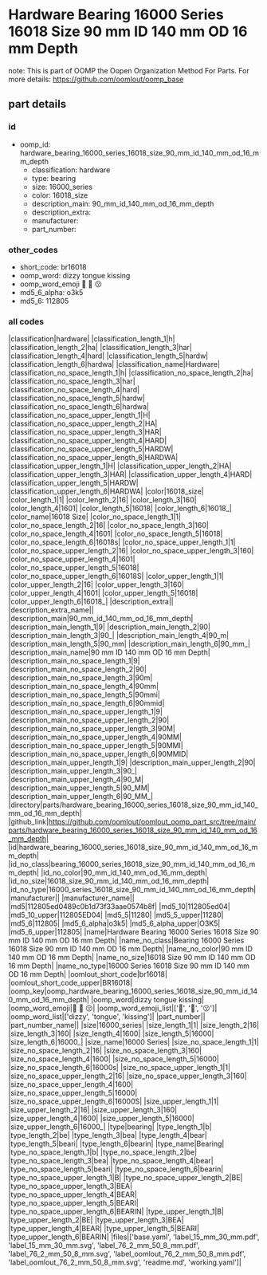 # Hardware Bearing 16000 Series 16018 Size 90 mm ID 140 mm OD 16 mm Depth  

note: This is part of OOMP the Oopen Organization Method For Parts. For more details: https://github.com/oomlout/oomp_base

##  part details





### id
* oomp_id: hardware_bearing_16000_series_16018_size_90_mm_id_140_mm_od_16_mm_depth
  * classification: hardware
  * type: bearing
  * size: 16000_series
  * color: 16018_size
  * description_main: 90_mm_id_140_mm_od_16_mm_depth
  * description_extra: 
  * manufacturer: 
  * part_number: 

### other_codes
* short_code: br16018
* oomp_word: dizzy tongue kissing
* oomp_word_emoji :dizzy: :tongue: :kissing:
* md5_6_alpha: o3k5
* md5_6: 112805

### all codes 
|classification|hardware|
|classification_length_1|h|
|classification_length_2|ha|
|classification_length_3|har|
|classification_length_4|hard|
|classification_length_5|hardw|
|classification_length_6|hardwa|
|classification_name|Hardware|
|classification_no_space_length_1|h|
|classification_no_space_length_2|ha|
|classification_no_space_length_3|har|
|classification_no_space_length_4|hard|
|classification_no_space_length_5|hardw|
|classification_no_space_length_6|hardwa|
|classification_no_space_upper_length_1|H|
|classification_no_space_upper_length_2|HA|
|classification_no_space_upper_length_3|HAR|
|classification_no_space_upper_length_4|HARD|
|classification_no_space_upper_length_5|HARDW|
|classification_no_space_upper_length_6|HARDWA|
|classification_upper_length_1|H|
|classification_upper_length_2|HA|
|classification_upper_length_3|HAR|
|classification_upper_length_4|HARD|
|classification_upper_length_5|HARDW|
|classification_upper_length_6|HARDWA|
|color|16018_size|
|color_length_1|1|
|color_length_2|16|
|color_length_3|160|
|color_length_4|1601|
|color_length_5|16018|
|color_length_6|16018_|
|color_name|16018 Size|
|color_no_space_length_1|1|
|color_no_space_length_2|16|
|color_no_space_length_3|160|
|color_no_space_length_4|1601|
|color_no_space_length_5|16018|
|color_no_space_length_6|16018s|
|color_no_space_upper_length_1|1|
|color_no_space_upper_length_2|16|
|color_no_space_upper_length_3|160|
|color_no_space_upper_length_4|1601|
|color_no_space_upper_length_5|16018|
|color_no_space_upper_length_6|16018S|
|color_upper_length_1|1|
|color_upper_length_2|16|
|color_upper_length_3|160|
|color_upper_length_4|1601|
|color_upper_length_5|16018|
|color_upper_length_6|16018_|
|description_extra||
|description_extra_name||
|description_main|90_mm_id_140_mm_od_16_mm_depth|
|description_main_length_1|9|
|description_main_length_2|90|
|description_main_length_3|90_|
|description_main_length_4|90_m|
|description_main_length_5|90_mm|
|description_main_length_6|90_mm_|
|description_main_name|90 mm ID 140 mm OD 16 mm Depth|
|description_main_no_space_length_1|9|
|description_main_no_space_length_2|90|
|description_main_no_space_length_3|90m|
|description_main_no_space_length_4|90mm|
|description_main_no_space_length_5|90mmi|
|description_main_no_space_length_6|90mmid|
|description_main_no_space_upper_length_1|9|
|description_main_no_space_upper_length_2|90|
|description_main_no_space_upper_length_3|90M|
|description_main_no_space_upper_length_4|90MM|
|description_main_no_space_upper_length_5|90MMI|
|description_main_no_space_upper_length_6|90MMID|
|description_main_upper_length_1|9|
|description_main_upper_length_2|90|
|description_main_upper_length_3|90_|
|description_main_upper_length_4|90_M|
|description_main_upper_length_5|90_MM|
|description_main_upper_length_6|90_MM_|
|directory|parts/hardware_bearing_16000_series_16018_size_90_mm_id_140_mm_od_16_mm_depth|
|github_link|https://github.com/oomlout/oomlout_oomp_part_src/tree/main/parts/hardware_bearing_16000_series_16018_size_90_mm_id_140_mm_od_16_mm_depth|
|id|hardware_bearing_16000_series_16018_size_90_mm_id_140_mm_od_16_mm_depth|
|id_no_class|bearing_16000_series_16018_size_90_mm_id_140_mm_od_16_mm_depth|
|id_no_color|90_mm_id_140_mm_od_16_mm_depth|
|id_no_size|16018_size_90_mm_id_140_mm_od_16_mm_depth|
|id_no_type|16000_series_16018_size_90_mm_id_140_mm_od_16_mm_depth|
|manufacturer||
|manufacturer_name||
|md5|112805ed0489c0b1d73f33aae0574b8f|
|md5_10|112805ed04|
|md5_10_upper|112805ED04|
|md5_5|11280|
|md5_5_upper|11280|
|md5_6|112805|
|md5_6_alpha|o3k5|
|md5_6_alpha_upper|O3K5|
|md5_6_upper|112805|
|name|Hardware Bearing 16000 Series 16018 Size 90 mm ID 140 mm OD 16 mm Depth|
|name_no_class|Bearing 16000 Series 16018 Size 90 mm ID 140 mm OD 16 mm Depth|
|name_no_color|90 mm ID 140 mm OD 16 mm Depth|
|name_no_size|16018 Size 90 mm ID 140 mm OD 16 mm Depth|
|name_no_type|16000 Series 16018 Size 90 mm ID 140 mm OD 16 mm Depth|
|oomlout_short_code|br16018|
|oomlout_short_code_upper|BR16018|
|oomp_key|oomp_hardware_bearing_16000_series_16018_size_90_mm_id_140_mm_od_16_mm_depth|
|oomp_word|dizzy tongue kissing|
|oomp_word_emoji|:dizzy: :tongue: :kissing:|
|oomp_word_emoji_list|[':dizzy:', ':tongue:', ':kissing:']|
|oomp_word_list|['dizzy', 'tongue', 'kissing']|
|part_number||
|part_number_name||
|size|16000_series|
|size_length_1|1|
|size_length_2|16|
|size_length_3|160|
|size_length_4|1600|
|size_length_5|16000|
|size_length_6|16000_|
|size_name|16000 Series|
|size_no_space_length_1|1|
|size_no_space_length_2|16|
|size_no_space_length_3|160|
|size_no_space_length_4|1600|
|size_no_space_length_5|16000|
|size_no_space_length_6|16000s|
|size_no_space_upper_length_1|1|
|size_no_space_upper_length_2|16|
|size_no_space_upper_length_3|160|
|size_no_space_upper_length_4|1600|
|size_no_space_upper_length_5|16000|
|size_no_space_upper_length_6|16000S|
|size_upper_length_1|1|
|size_upper_length_2|16|
|size_upper_length_3|160|
|size_upper_length_4|1600|
|size_upper_length_5|16000|
|size_upper_length_6|16000_|
|type|bearing|
|type_length_1|b|
|type_length_2|be|
|type_length_3|bea|
|type_length_4|bear|
|type_length_5|beari|
|type_length_6|bearin|
|type_name|Bearing|
|type_no_space_length_1|b|
|type_no_space_length_2|be|
|type_no_space_length_3|bea|
|type_no_space_length_4|bear|
|type_no_space_length_5|beari|
|type_no_space_length_6|bearin|
|type_no_space_upper_length_1|B|
|type_no_space_upper_length_2|BE|
|type_no_space_upper_length_3|BEA|
|type_no_space_upper_length_4|BEAR|
|type_no_space_upper_length_5|BEARI|
|type_no_space_upper_length_6|BEARIN|
|type_upper_length_1|B|
|type_upper_length_2|BE|
|type_upper_length_3|BEA|
|type_upper_length_4|BEAR|
|type_upper_length_5|BEARI|
|type_upper_length_6|BEARIN|
|files|['base.yaml', 'label_15_mm_30_mm.pdf', 'label_15_mm_30_mm.svg', 'label_76_2_mm_50_8_mm.pdf', 'label_76_2_mm_50_8_mm.svg', 'label_oomlout_76_2_mm_50_8_mm.pdf', 'label_oomlout_76_2_mm_50_8_mm.svg', 'readme.md', 'working.yaml']|
